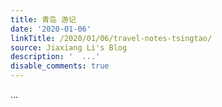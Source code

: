 ```yaml
---
title: 青岛 游记
date: '2020-01-06'
linkTitle: /2020/01/06/travel-notes-tsingtao/
source: Jiaxiang Li's Blog
description: '  ...'
disable_comments: true
---
```

  ...